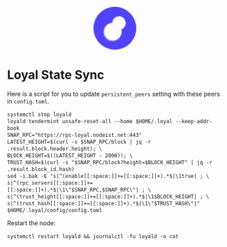 <p align="center">
  <img height="100" height="auto" src="https://raw.githubusercontent.com/Nodeist/Kurulumlar/main/logos/loyal.png">
</p>


# Loyal State Sync
Here is a script for you to update `persistent_peers` setting with these peers in `config.toml`.

```
systemctl stop loyald
loyald tendermint unsafe-reset-all --home $HOME/.loyal --keep-addr-book
SNAP_RPC="https://rpc-loyal.nodeist.net:443"
LATEST_HEIGHT=$(curl -s $SNAP_RPC/block | jq -r .result.block.header.height); \
BLOCK_HEIGHT=$((LATEST_HEIGHT - 2000)); \
TRUST_HASH=$(curl -s "$SNAP_RPC/block?height=$BLOCK_HEIGHT" | jq -r .result.block_id.hash)
sed -i.bak -E "s|^(enable[[:space:]]+=[[:space:]]+).*$|\1true| ; \
s|^(rpc_servers[[:space:]]+=[[:space:]]+).*$|\1\"$SNAP_RPC,$SNAP_RPC\"| ; \
s|^(trust_height[[:space:]]+=[[:space:]]+).*$|\1$BLOCK_HEIGHT| ; \
s|^(trust_hash[[:space:]]+=[[:space:]]+).*$|\1\"$TRUST_HASH\"|" $HOME/.loyal/config/config.toml
```

Restart the node:
```
systemctl restart loyald && journalctl -fu loyald -o cat
```
